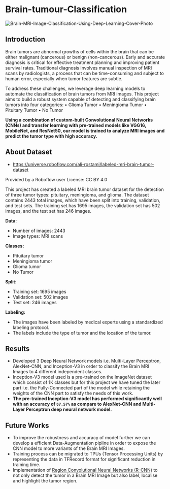 # Brain-tumour-Classification 


![Brain-MRI-Image-Classification-Using-Deep-Learning-Cover-Photo](<img width="297" height="170" alt="image" src="https://github.com/user-attachments/assets/3746275a-f525-4a49-8b2a-7baa5e596ad0" />
)  

## Introduction  
Brain tumors are abnormal growths of cells within the brain that can be either malignant (cancerous) or benign (non-cancerous). Early and accurate diagnosis is critical for effective treatment planning and improving patient survival rates. Traditional diagnosis involves manual inspection of MRI scans by radiologists, a process that can be time-consuming and subject to human error, especially when tumor features are subtle.

To address these challenges, we leverage deep learning models to automate the classification of brain tumors from MRI images. This project aims to build a robust system capable of detecting and classifying brain tumors into four categories:
	•	Glioma Tumor
	•	Meningioma Tumor
	•	Pituitary Tumor
	•	No Tumor

**Using a combination of custom-built Convolutional Neural Networks (CNNs) and transfer learning with pre-trained models like VGG16, MobileNet, and ResNet50, our model is trained to analyze MRI images and predict the tumor type with high accuracy.**


## About Dataset  
- https://universe.roboflow.com/ali-rostami/labeled-mri-brain-tumor-dataset

Provided by a Roboflow user
License: CC BY 4.0

This project has created a labeled MRI brain tumor dataset for the detection of three tumor types: pituitary, meningioma, and glioma. The dataset contains 2443 total images, which have been split into training, validation, and test sets. The training set has 1695 images, the validation set has 502 images, and the test set has 246 images.

**Data:**
* Number of images: 2443
* Image types: MRI scans

**Classes:**
* Pituitary tumor
* Meningioma tumor
* Glioma tumor
* No Tumor

**Split:**
* Training set: 1695 images
* Validation set: 502 images
* Test set: 246 images

**Labeling:**
* The images have been labeled by medical experts using a standardized labeling protocol.
* The labels include the type of tumor and the location of the tumor.
  

## Results  
- Developed 3 Deep Neural Network models i.e. Multi-Layer Perceptron, AlexNet-CNN, and Inception-V3 in order to classify the Brain MRI Images to 4 different independent classes.  
- Inception-V3 model used is a pre-trained on the ImageNet dataset which consist of 1K classes but for this project we have tuned the later part i.e. the Fully-Connected part of the model while retaining the weights of the CNN part to satisfy the needs of this work. 
- **The pre-trained Inception-V3 model has performed significantly well with an accuracy of `87.57%` as compare to AlexNet-CNN and Multi-Layer Perceptron deep neural network model.**  

## Future Works  
- To improve the robustness and accuracy of model further we can develop a efficient Data-Augmentation pipline in order to expose the CNN model to more variants of the Brain MRI Images.  
- Training process can be migrated to TPUs (Tensor Processing Units) by representing the data in TFRecord format for significant reduction in training time.  
- Implementation of [Region Convolutional Neural Networks (R-CNN)](https://towardsdatascience.com/r-cnn-fast-r-cnn-faster-r-cnn-yolo-object-detection-algorithms-36d53571365e) to not only detect the tumor in a Brain MRI Image but also label, localise and highlight the tumor region.

